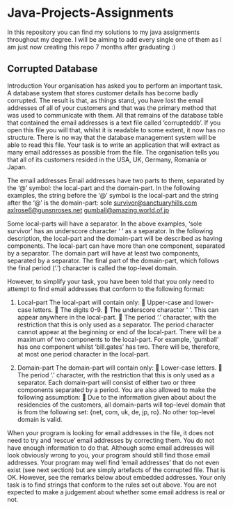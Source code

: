 # Java-Projects-Assignments
In this repository you can find my solutions to my java assignments throughout my degree. I will be aiming to add every single one of them as I am just now creating this repo 7 months after graduating :)

## Corrupted Database

Introduction
Your organisation has asked you to perform an important task. A database system that stores customer details has become badly corrupted. The result is that, as things stand, you have lost the email addresses of all of your customers and that was the primary method that was used to communicate with them. All that remains of the database table that contained the email addresses is a text file called ‘corrupteddb’. If you open this file you will that, whilst it is readable to some extent, it now has no structure. There is no way that the database management system will be able to read this file. Your task is to write an application that will extract as many email addresses as possible from the file. The organisation tells you that all of its customers resided in the USA, UK, Germany, Romania or Japan.

The email addresses
Email addresses have two parts to them, separated by the ‘@’ symbol: the local-part and the domain-part. In the following examples, the string before the ‘@’ symbol is the local-part and the string after the ‘@’ is the domain-part:
sole survivor@sanctuaryhills.com
axlrose6@gunsnroses.net
gumball@amazing.world.of.jp

Some local-parts will have a separator. In the above examples, ‘sole survivor’ has an underscore character ‘ ’ as a separator.
In the following description, the local-part and the domain-part will be described as having components. The local-part can have more than one component, separated by a separator. The domain part will have at least two components, separated by a separator. The final part of the domain-part, which follows the final period (‘.’) character is called the top-level domain.

However, to simplify your task, you have been told that you only need to attempt to find email addresses that conform to the following format:

1. Local-part
The local-part will contain only:
 Upper-case and lower-case letters.
 The digits 0-9.
 The underscore character ‘ ‘. This can appear anywhere in the local-part.
 The period ‘.’ character, with the restriction that this is only used as a separator. The period character cannot appear at the beginning or end of the local-part. There will be a maximum of two components to the local-part. For example, ‘gumball’ has one component whilst ‘bill.gates’ has two. There will be, therefore, at most one period character in the local-part.

2. Domain-part
The domain-part will contain only:
 Lower-case letters.
 The period ‘.’ character, with the restriction that this is only used as a separator. Each domain-part
will consist of either two or three components separated by a period.
You are also allowed to make the following assumption:
 Due to the information given about about the residencies of the customers, all domain-parts will top-level domain that is from the following set: {net, com, uk, de, jp, ro}. No other top-level domain is valid.

When your program is looking for email addresses in the file, it does not need to try and ‘rescue’ email addresses by correcting them. You do not have enough information to do that. Although some email addresses will look obviously wrong to you, your program should still find those email addresses. Your program may well find ‘email addresses’ that do not even exist (see next section) but are simply artefacts of the corrupted file. That is OK. However, see the remarks below about embedded addresses. Your only task is to find strings that conform to the rules set out above. You are not expected to make a judgement about whether some email address is real or not.
